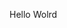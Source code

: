 Hello Wolrd























































































































































































































































































































































































































































































































































































































































































































